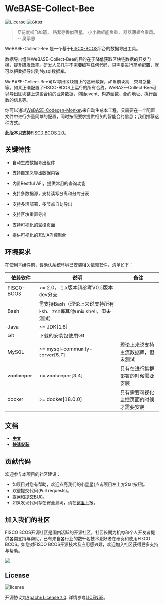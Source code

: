 
# WeBASE-Collect-Bee

[![License](https://img.shields.io/badge/license-Apache%202-4EB1BA.svg)](https://www.apache.org/licenses/LICENSE-2.0.html)
[![Gitter](https://badges.gitter.im/WeBASE-Collect-Bee/WeBASE-Collect-Bee.svg)](https://gitter.im/webase-bee/community)


> 穿花度柳飞如箭，
> 粘絮寻香似落星。
> 小小微躯能负重，
> 器器薄翅会乘风。
> -- 吴承恩


WeBASE-Collect-Bee 是一个基于[FISCO-BCOS](https://github.com/FISCO-BCOS/FISCO-BCOS)平台的数据导出工具。

数据导出组件WeBASE-Collect-Bee的目的在于降低获取区块链数据的开发门槛，提升研发效率。研发人员几乎不需要编写任何代码，只需要进行简单配置，就可以把数据导出到Mysql数据库。

WeBASE-Collect-Bee可以导出区块链上的基础数据，如当前块高、交易总量等。如果正确配置了FISCO-BCOS上运行的所有合约，WeBASE-Collect-Bee可以导出区块链上这些合约的业务数据，包括event、构造函数、合约地址、执行函数的信息等。

你可以通过[WeBASE-Codegen-Monkey](https://github.com/WeBankFinTech/WeBASE-Codegen-Monkey/tree/master)来自动生成本工程，只需要在一个配置文件中进行少量简单的配置，同时按照要求提供相关的智能合约信息；我们推荐这种方式。

**此版本只支持**[FISCO BCOS 2.0](https://fisco-bcos-documentation.readthedocs.io/zh_CN/latest/)。


## 关键特性

- 自动生成数据导出组件

- 支持自定义导出数据内容

- 内置Restful API，提供常用的查询功能

- 支持多数据源，支持读写分离和分库分表

- 支持多活部署，多节点自动导出

- 支持区块重置导出

- 支持可视化的监控页面

- 提供可视化的互动API控制台

## 环境要求

在使用本组件前，请确认系统环境已安装相关依赖软件，清单如下：

| 依赖软件 | 说明 |备注|
| --- | --- | --- |
| FISCO-BCOS | >= 2.0， 1.x版本请参考V0.5版本 dev分支 |
| Bash | 需支持Bash（理论上来说支持所有ksh、zsh等其他unix shell，但未测试）|
| Java | >= JDK[1.8] ||
| Git | 下载的安装包使用Git | |
| MySQL | >= mysql-community-server[5.7] | 理论上来说支持主流数据库，但未测试|
| zookeeper | >= zookeeper[3.4] | 只有在进行集群部署的时候需要安装|
| docker    | >= docker[18.0.0] | 只有需要可视化监控页面的时候才需要安装|

## 文档
- [**中文**](https://webasedoc.readthedocs.io/zh_CN/dev-1.0.2/docs/WeBASE-Collect-Bee/index.html)
- [**快速安装**](https://webasedoc.readthedocs.io/zh_CN/dev-1.0.2/docs/WeBASE-Collect-Bee/install.html)


## 贡献代码
欢迎参与本项目的社区建设：
- 如项目对您有帮助，欢迎点亮我们的小星星(点击项目左上方Star按钮)。
- 欢迎提交代码(Pull requests)。
- [提问和提交BUG](https://github.com/WeBankFinTech/WeBASE-Collect-Bee/issues)。
- 如果发现代码存在安全漏洞，请在[这里](https://security.webank.com)上报。

## 加入我们的社区

FISCO BCOS开源社区是国内活跃的开源社区，社区长期为机构和个人开发者提供各类支持与帮助。已有来自各行业的数千名技术爱好者在研究和使用FISCO BCOS。如您对FISCO BCOS开源技术及应用感兴趣，欢迎加入社区获得更多支持与帮助。


![](https://media.githubusercontent.com/media/FISCO-BCOS/LargeFiles/master/images/QR_image.png)


## License
![license](http://img.shields.io/badge/license-Apache%20v2-blue.svg)

开源协议为[Apache License 2.0](http://www.apache.org/licenses/). 详情参考[LICENSE](../LICENSE)。